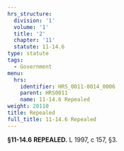 ```yaml
---
hrs_structure:
  division: '1'
  volume: '1'
  title: '2'
  chapter: '11'
  statute: 11-14.6
type: statute
tags:
  - Government
menu:
  hrs:
    identifier: HRS_0011-0014_0006
    parent: HRS0011
    name: 11-14.6 Repealed
weight: 20110
title: Repealed
full_title: 11-14.6 Repealed
---
```

**§11-14.6** **REPEALED.** L 1997, c 157, §3.